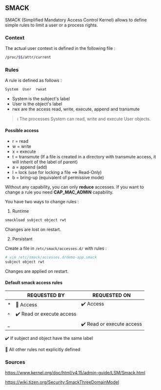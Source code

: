## SMACK

SMACK (Simplified Mandatory Access Control Kernel) allows to define simple rules to limit a user or a process rights.

### Context

The actual user context is defined in the following file :

```bash
/proc/$$/attr/current
```

### Rules

A rule is defined as follows :

```bash
System  User  rwxat
```

- System is the subject's label
- User is the object's label
- rwx are the access read, write, execute, append and transmute

> ℹ️ The processes System can read, write and execute User objects.


#### Possible access

- r = read
- w = write
- x = execute
- t = transmute (If a file is created in a directory with transmute access, it will inherit of the label of parent)
- a = append (add)
- l = lock (use for locking a file ==> Read-Only)
- b = bring-up (equivalent of permissive mode)


Without any capability, you can only **reduce** accesses.
If you want to change a rule you need **CAP_MAC_ADMIN** capability.

You have two ways to change rules :

1) Runtime

```bash
smackload subject object rwt
```

Changes are lost on restart.

2) Persistant

Create a file in `/etc/smack/accesses.d/` with rules :

```bash
# vim /etc/smack/accesses.d/demo-app.smack
subject object rwt
```

Changes are applied on restart.

#### Default smack access rules

|      | REQUESTED BY             | REQUESTED ON             |
| ---- | ------------------------ | ------------------------ |
| *    | 🛑 Access                 | ✔️ Access                |
| ^    | ✔️ Read or execute access |                          |
| _    |                          | ✔️ Read or execute access |

✔️ If subject and object have the same label

🛑 All other rules not explicitly defined


### Sources

https://www.kernel.org/doc/html/v4.15/admin-guide/LSM/Smack.html

https://wiki.tizen.org/Security:SmackThreeDomainModel
